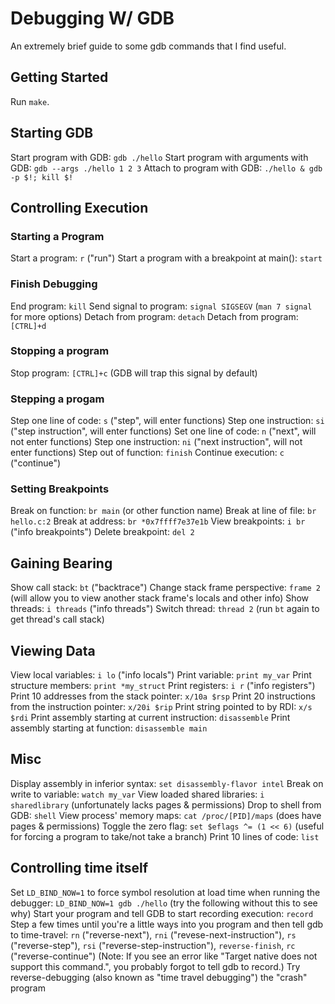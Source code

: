 # Debugging W/ GDB
An extremely brief guide to some gdb commands that I find useful.

## Getting Started
Run `make`.

## Starting GDB
Start program with GDB: `gdb ./hello`
Start program with arguments with GDB: `gdb --args ./hello 1 2 3`
Attach to program with GDB: `./hello & gdb -p $!; kill $!`

## Controlling Execution

### Starting a Program
Start a program: `r` ("run")
Start a program with a breakpoint at main(): `start`

### Finish Debugging
End program: `kill`
Send signal to program: `signal SIGSEGV` (`man 7 signal` for more options)
Detach from program: `detach`
Detach from program: `[CTRL]+d`

### Stopping a program
Stop program: `[CTRL]+c` (GDB will trap this signal by default)

### Stepping a progam
Step one line of code: `s` ("step", will enter functions)
Step one instruction: `si` ("step instruction", will enter functions)
Set one line of code: `n` ("next", will not enter functions)
Step one instruction: `ni` ("next instruction", will not enter functions)
Step out of function: `finish`
Continue execution: `c` ("continue")

### Setting Breakpoints
Break on function: `br main` (or other function name)
Break at line of file: `br hello.c:2`
Break at address: `br *0x7ffff7e37e1b`
View breakpoints: `i br` ("info breakpoints")
Delete breakpoint: `del 2`

## Gaining Bearing
Show call stack: `bt` ("backtrace")
Change stack frame perspective: `frame 2` (will allow you to view another stack frame's locals and other info)
Show threads: `i threads` ("info threads")
Switch thread: `thread 2` (run `bt` again to get thread's call stack)

## Viewing Data
View local variables: `i lo` ("info locals")
Print variable: `print my_var`
Print structure members: `print *my_struct`
Print registers: `i r` ("info registers")
Print 10 addresses from the stack pointer: `x/10a $rsp`
Print 20 instructions from the instruction pointer: `x/20i $rip`
Print string pointed to by RDI: `x/s $rdi`
Print assembly starting at current instruction: `disassemble`
Print assembly starting at function: `disassemble main`

## Misc
Display assembly in inferior syntax: `set disassembly-flavor intel`
Break on write to variable: `watch my_var`
View loaded shared libraries: `i sharedlibrary` (unfortunately lacks pages & permissions)
Drop to shell from GDB: `shell`
	View process' memory maps: `cat /proc/[PID]/maps` (does have pages & permissions)
Toggle the zero flag: `set $eflags ^= (1 << 6)` (useful for forcing a program to take/not take a branch)
Print 10 lines of code:	`list`

## Controlling time itself
Set `LD_BIND_NOW=1` to force symbol resolution at load time when running the debugger: `LD_BIND_NOW=1 gdb ./hello` (try the following without this to see why)
Start your program and tell GDB to start recording execution: `record`
Step a few times until you're a little ways into you program and then tell gdb to time-travel:
	`rn` ("reverse-next"),
	`rni` ("revese-next-instruction"),
	`rs` ("reverse-step"),
	`rsi` ("reverse-step-instruction"),
	`reverse-finish`,
	`rc` ("reverse-continue")
(Note: If you see an error like "Target native does not support this command.", you probably forgot to tell gdb to record.)
Try reverse-debugging (also known as "time travel debugging") the "crash" program
